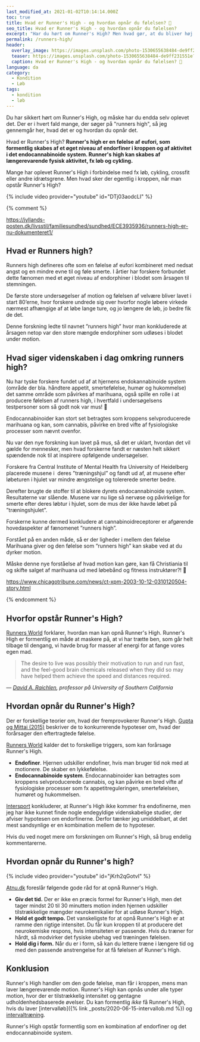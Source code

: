 ```yaml
---
last_modified_at: 2021-01-02T10:14:14.000Z
toc: true
title: Hvad er Runner's High - og hvordan opnår du følelsen? 🏃
seo_title: Hvad er Runner's High - og hvordan opnår du følelsen?
excerpt: "Har du hørt om Runner's High? Men hvad gør, at du bliver høj på løb, og hvordan får du følelsen af af velvære, når du anstrenger dig på løbeturen."
permalink: /runners-high/
header:
  overlay_image: https://images.unsplash.com/photo-1530655638484-de9ff231551e?ixid=MXwxMjA3fDB8MHxzZWFyY2h8NTB8fHJ1bm5lcnxlbnwwfHwwfA%3D%3D&ixlib=rb-1.2.1&auto=format&fit=crop&h=630&w=1200&q=10
  teaser: https://images.unsplash.com/photo-1530655638484-de9ff231551e?ixid=MXwxMjA3fDB8MHxzZWFyY2h8NTB8fHJ1bm5lcnxlbnwwfHwwfA%3D%3D&ixlib=rb-1.2.1&auto=format&fit=crop&h=300&w=400&q=10
  caption: Hvad er Runner's High - og hvordan opnår du følelsen? 🏃
language: da
category:
  - Kondition
  - Løb
tags:
  - kondition
  - løb
---
```

Du har sikkert hørt om Runner's High, og måske har du endda selv oplevet det. Der er i hvert fald mange, der søger på "runners high", så jeg gennemgår her, hvad det er og hvordan du opnår det.

Hvad er Runner's High? **Runner's high er en følelse af eufori, som formentlig skabes af et øget niveau af endorfiner i kroppen og af aktivitet i det endocannabinoide system. Runner's high kan skabes af længerevarende fysisk aktivitet, fx løb og cykling.**

Mange har oplevet Runner's High i forbindelse med fx løb, cykling, crossfit eller andre idrætsgrene. Men hvad sker der egentlig i kroppen, når man opstår Runner's High?

{% include video provider="youtube" id="DTj03aodcLI" %}

{% comment %}

https://jyllands-posten.dk/livsstil/familiesundhed/sundhed/ECE3935936/runners-high-er-nu-dokumenteret1/

## Hvad er Runners high?

Runners high defineres ofte som en følelse af eufori kombineret med nedsat angst og en mindre evne til og føle smerte. I årtier har forskere forbundet dette fænomen med et øget niveau af endorphiner i blodet som årsagen til stemningen.

De første store undersøgelser af motion og følelsen af velvære bliver lavet i start 80’erne, hvor forskere undrede sig over hvorfor nogle løbere virkede nærmest afhængige af at løbe lange ture, og jo længere de løb, jo bedre fik de det.

Denne forskning ledte til navnet ”runners high” hvor man konkluderede at årsagen netop var den store mængde endorphiner som udløses i blodet under motion.

## Hvad siger videnskaben i dag omkring runners high?

Nu har tyske forskere fundet ud af at hjernens endokannabinoide system (område der bla. håndtere appetit, smertefølelse, humør og hukommelse) det samme område som påvirkes af marihuana, også spille en rolle i at producere følelsen af runners high, i hvertfald i undersøgelsens testpersoner som så godt nok var mus! 🙂

Endocannabinoider kan stort set betragtes som kroppens selvproducerede marihuana og kan, som cannabis, påvirke en bred vifte af fysiologiske processer som nævnt ovenfor.

Nu var den nye forskning kun lavet på mus, så det er uklart, hvordan det vil gælde for mennesker, men hvad forskerne fandt er næsten helt sikkert spændende nok til at inspirere opfølgende undersøgelser.

Forskere fra Central Institute of Mental Health fra University of Heidelberg placerede musene i  deres ”træningshjul” og fandt ud af, at musene efter løbeturen i hjulet var mindre ængstelige og tolererede smerter bedre.

Derefter brugte de stoffer til at blokere dyrets endocannabinoide system. Resultaterne var slående. Musene var nu lige så nervøse og påvirkelige for smerte efter deres løbtur i hjulet, som de mus der ikke havde løbet på ”træningshjulet”.

Forskerne kunne dermed konkludere at cannabinoidreceptorer er afgørende hovedaspekter af fænomenet ”runners high”.

Forstået på en anden måde, så er der ligheder i mellem den følelse Marihuana giver og den følelse som “runners high” kan skabe ved at du dyrker motion.

Måske denne nye forståelse af hvad motion kan gøre, kan få Christiania til og skifte salget af marihuana ud med løbebånd og fitness instruktører?! 🙂

https://www.chicagotribune.com/news/ct-xpm-2003-10-12-0310120504-story.html

{% endcomment %}

## Hvorfor opstår Runner's High?

[Runners World](https://www.runnersworld.com/training/a20851505/how-to-achieve-a-runners-high/) forklarer, hvordan man kan opnå Runner's High. Runner's High er formentlig en måde at maskere på, at vi har trætte ben, som går helt tilbage til dengang, vi havde brug for masser af energi for at fange vores egen mad.

> The desire to live was possibly their motivation to run and run fast, and the feel-good brain chemicals released when they did so may have helped them achieve the speed and distances required.

— <cite>[David A. Raichlen](https://www.runnersworld.com/training/a20851505/how-to-achieve-a-runners-high/), professor på University of Southern California</cite>

## Hvordan opnår du Runner's High?

Der er forskellige teorier om, hvad der fremprovokerer Runner's High. [Gupta og Mittai (2015)](https://www.sjosm.org/article.asp?issn=1319-6308;year=2015;volume=15;issue=3;spage=207;epage=209;aulast=Gupta) beskriver de to konkurrerende hypoteser om, hvad der forårsager den eftertragtede følelse.

[Runners World](https://www.runnersworld.com/training/a20851505/how-to-achieve-a-runners-high/) kalder det to forskellige triggers, som kan forårsage Runner's High.

* **Endofiner**. Hjernen udskiller endofiner, hvis man bruger tid nok med at motionere. De skaber en lykkefølelse.
* **Endocannabinoide system**. Endocannabinoider kan betragtes som kroppens selvproducerede cannabis, og kan påvirke en bred vifte af fysiologiske processer som fx appetitreguleringen, smertefølelsen, humøret og hukommelsen.

[Intersport](https://www.intersport.dk/lob-og-traening-med-intersport/runners-high.html) konkluderer, at Runner's High ikke kommer fra endofinerne, men jeg har ikke kunnet finde nogle endegyldige videnskabelige studier, der afviser hypotesen om endorfinerne. Derfor tænker jeg umiddelbart, at det mest sandsynlige er en kombination mellem de to hypoteser.

Hvis du ved noget mere om forskningen om Runner's High, så brug endelig kommentarerne.

## Hvordan opnår du Runner's high?

{% include video provider="youtube" id="jKrh2qGotvI" %}

[Atnu.dk](https://www.atnu.dk/hvad-er-runners-high-hvordan-virker-det/) foreslår følgende gode råd for at opnå Runner's High.

* **Giv det tid.** Der er ikke en præcis formel for Runner's High, men det tager mindst 20 til 30 minutters motion inden hjernen udskiller tilstrækkelige mængder neurokemikalier for at udløse Runner's High.
* **Hold et godt tempo.** Det vanskeligste for at opnå Runner's High er at ramme den rigtige intensitet. Du får kun kroppen til at producere det neurokemiske respons, hvis intensiteten er passende. Hvis du træner for hårdt, så modvirker det fysiske ubehag ved træningen følelsen.
* **Hold dig i form.** Når du er i form, så kan du lettere træne i længere tid og med den passende anstrengelse for at få følelsen af Runner's High.

## Konklusion

Runner's High handler om den gode følelse, man får i kroppen, mens man laver længerevarende motion. Runner's High kan opnås under alle typer motion, hvor der er tilstrækkelig intensitet og gentagne udholdenhedsbaserede øvelser. Du kan formentlig *ikke* få Runner's High, hvis du laver [intervalløb]({% link _posts/2020-06-15-intervallob.md %}) og [intervaltræning](/intervaltraening/).

Runner's High opstår formentlig som en kombination af endorfiner og det endocannabinoide system.
